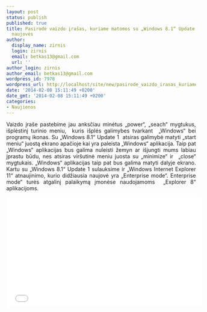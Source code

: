```yaml
---
layout: post
status: publish
published: true
title: Pasirodė vaizdo įrašas, kuriame matomos su „Windows 8.1“ Update 1 įdiegtos
  naujovės
author:
  display_name: zirnis
  login: zirnis
  email: betkas13@gmail.com
  url: ''
author_login: zirnis
author_email: betkas13@gmail.com
wordpress_id: 7978
wordpress_url: http://localhost/site/new/pasirode_vaizdo_irasas_kuriame_matomos_su_windows_81_update_1_idiegtos_naujoves/
date: '2014-02-08 15:11:49 +0200'
date_gmt: '2014-02-08 15:11:49 +0200'
categories:
- Naujienos
---
```

<p style="text-align: justify;">
	Vaizdo įra&scaron;e pastebime jau anksčiau minėtus &bdquo;power&ldquo;, &bdquo;seach&ldquo; mygtukus, i&scaron;plėstinį turinio meniu, &nbsp;kuris i&scaron;plės galimybes tvarkant &nbsp;&bdquo;Windows&ldquo; bei programų ikonas. Su &bdquo;Windows 8.1&ldquo; Update 1 &nbsp;atsiras galimybė matyti &bdquo;start meniu&ldquo; juostą ekrano apačioje kai yra paleista &bdquo;Windows&ldquo; aplikacija. Taip pat &bdquo;Windows&ldquo; aplikacijas bus galima nuleisti žemyn ar i&scaron;jungti mums labiau įprastu būdu, nes atsiras vir&scaron;utinė meniu juosta su &bdquo;minimize&ldquo; ir&nbsp; &bdquo;close&ldquo; mygtukais. &bdquo;Windows&ldquo; aplikacijas taip pat bus galima matyti dalyje ekrano. Kartu su &bdquo;Windows 8.1&ldquo; Update 1 sulauksime ir &bdquo;Windows Internet Explorer 11&ldquo; atnaujinimo, kurio didžiausia naujovė yra &bdquo;Enterprise mode&ldquo;. Enterprise mode&ldquo; turės atgalinį palaikymą įmonėse naudojamoms &nbsp;&bdquo;Explorer 8&ldquo; aplikacijoms.</p>
<p>
	<iframe allowfullscreen="" frameborder="0" height="293" src="//www.youtube.com/embed/-4AipGum1eQ" width="520"></iframe></p>
